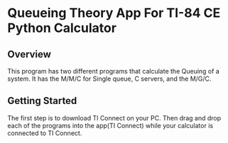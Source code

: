 # Queueing Theory App For TI-84 CE Python Calculator

## Overview
This program has two different programs that calculate the Queuing of a system. It has the M/M/C for Single queue, C servers, and the M/G/C. 

## Getting Started 
The first step is to download TI Connect on your PC. Then drag and drop each of the programs into the app(TI Connect) while your calculator is connected to TI Connect. 